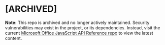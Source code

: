 # [ARCHIVED]

**Note:** This repo is archived and no longer actively maintained. Security vulnerabilities may exist in the project, or its dependencies. Instead, visit the current [Microsoft Office JavaScript API Reference repo](https://github.com/OfficeDev/office-js-docs-reference) to view the latest content.
